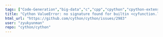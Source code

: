 ```yaml
---
tags: ["Code-Generation","big-data","c","cpp","cpython","cpython-extensions","cython","defect","help-wanted","performance","python"]
title: "Cython ValueError: no signature found for builtin <cyfunction.lambda>"
html_url: "https://github.com/cython/cython/issues/2983"
user: "zyukyunman"
repo: "cython/cython"
---
```


